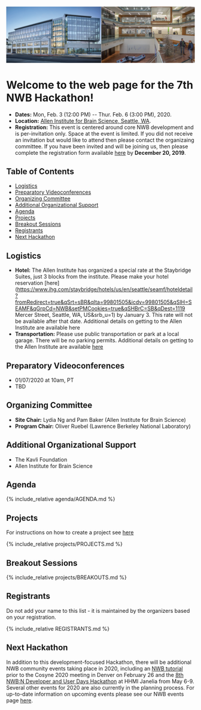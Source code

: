 <a href="http://www.alleninstitute.org/"><img alt="Allen Institute for Brain Science" src="AllenInstitute.png"></a>

# Welcome to the web page for the 7th NWB Hackathon!


- **Dates:** Mon, Feb. 3 (12:00 PM) -- Thur. Feb. 6 (3:00 PM), 2020.
- **Location:** [Allen Institute for Brain Science, Seattle, WA](https://www.google.com/maps/place/Allen+Institute/@47.6251853,-122.3412859,17z/data=!3m1!4b1!4m5!3m4!1s0x5490150705cb5703:0x499c58d72a7bcf9!8m2!3d47.6251817!4d-122.3390919).
- **Registration:** This event is centered around core NWB development and is per-invitation only. Space at the event is limited. If you did not receive an invitation but would like to attend then please contact the organizaing committee. If you have been invited and will be joining us, then please complete the registration form available [here](https://nam12.safelinks.protection.outlook.com/?url=https%3A%2F%2Fforms.gle%2FNy5jYhwoQffKUjtQ9&data=02%7C01%7C%7Cde03e0e83ddb43e7492b08d77774816a%7C32669cd6737f4b398bddd6951120d3fc%7C0%7C0%7C637109214572629580&sdata=8O73uCbojxRsvVb7%2BWZKPySQojM9CMMVxip056391Go%3D&reserved=0)  by **December 20, 2019**.

## Table of Contents

  * [Logistics](#logistics)
  * [Preparatory Videoconferences](#preparatory-videoconferences)
  * [Organizing Committee](#organizing-committee)
  * [Additional Organizational Support](#additional-organizational-support)
  * [Agenda](#agenda)
  * [Projects](#projects)
  * [Breakout Sessions](#breakout-sessions)
  * [Registrants](#registrants)
  * [Next Hackathon](#next-hackathon)


## Logistics

- **Hotel:** The Allen Institute has organized a special rate at the Staybridge Suites, just 3 blocks from the institute. Please make your hotel reservation [here](https://www.ihg.com/staybridge/hotels/us/en/seattle/seamf/hoteldetail?fromRedirect=true&qSrt=sBR&qIta=99801505&icdv=99801505&qSlH=SEAMF&qGrpCd=NWB&setPMCookies=true&qSHBrC=SB&qDest=1119 Mercer Street, Seattle, WA, US&srb_u=1) by January 3. This rate will not be available after that date. Additional details on getting to the Allen Institute are available here
- **Transportation:** Please use public transportation or park at a local garage. There will be no parking permits. Additional details on getting to the Allen Institute are available [here](https://alleninstitute.org/events-training/getting-allen-institute/)

## Preparatory Videoconferences

- 01/07/2020 at 10am, PT
- TBD

## Organizing Committee

- **Site Chair:** Lydia Ng and Pam Baker (Allen Institute for Brain Science)
- **Program Chair:** Oliver Ruebel (Lawrence Berkeley National Laboratory)

## Additional Organizational Support
- The Kavli Foundation
- Allen Institute for Brain Science

## Agenda

<!-- ORGANIZERS: please edit AGENDA.md -->

{% include_relative agenda/AGENDA.md %}

## Projects

For instructions on how to create a project see [here](projects/README.md)

{% include_relative projects/PROJECTS.md %}


## Breakout Sessions

{% include_relative projects/BREAKOUTS.md %}

## Registrants

Do not add your name to this list - it is maintained by the organizers based on your registration.

<!-- ORGANIZERS: please edit REGISTRANTS.md -->

{% include_relative REGISTRANTS.md %}


## Next Hackathon

In addition to this development-focused Hackathon, there will be additional NWB community events taking place in 2020, including an [NWB tutorial](http://www.cosyne.org/c/index.php?title=Tutorial_2020) prior to the Cosyne 2020 meeting in Denver on February 26 and the [8th NWB:N Developer and User Days Hackathon](https://neurodatawithoutborders.github.io/nwb_hackathons/HCK08_2020_Janelia/) at HHMI Janelia from May 6-9. Several other events for 2020 are also currently in the planning process. For up-to-date information on upcoming events please see our NWB events page [here](https://www.nwb.org/nwb-events/).


